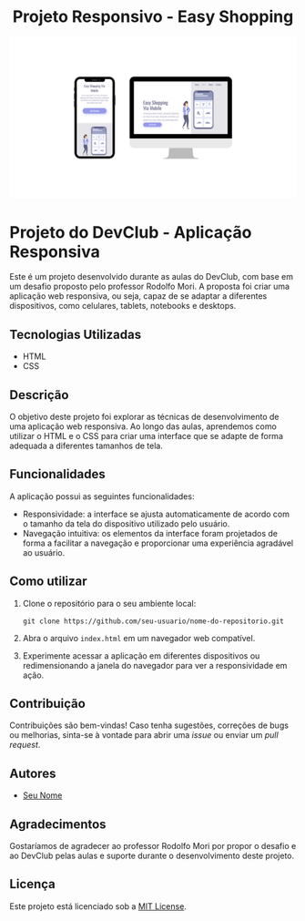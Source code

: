 <h1 align="center">Projeto Responsivo - Easy Shopping</h1>
<div align=center">
  
<img src="./assets/easy-shopping.png">

</div>

<h2></h2>

# Projeto do DevClub - Aplicação Responsiva

Este é um projeto desenvolvido durante as aulas do DevClub, com base em um desafio proposto pelo professor Rodolfo Mori. A proposta foi criar uma aplicação web responsiva, ou seja, capaz de se adaptar a diferentes dispositivos, como celulares, tablets, notebooks e desktops.

## Tecnologias Utilizadas

- HTML
- CSS

## Descrição

O objetivo deste projeto foi explorar as técnicas de desenvolvimento de uma aplicação web responsiva. Ao longo das aulas, aprendemos como utilizar o HTML e o CSS para criar uma interface que se adapte de forma adequada a diferentes tamanhos de tela.

## Funcionalidades

A aplicação possui as seguintes funcionalidades:

- Responsividade: a interface se ajusta automaticamente de acordo com o tamanho da tela do dispositivo utilizado pelo usuário.
- Navegação intuitiva: os elementos da interface foram projetados de forma a facilitar a navegação e proporcionar uma experiência agradável ao usuário.

## Como utilizar

1. Clone o repositório para o seu ambiente local:
   ```
   git clone https://github.com/seu-usuario/nome-do-repositorio.git
   ```

2. Abra o arquivo `index.html` em um navegador web compatível.

3. Experimente acessar a aplicação em diferentes dispositivos ou redimensionando a janela do navegador para ver a responsividade em ação.

## Contribuição

Contribuições são bem-vindas! Caso tenha sugestões, correções de bugs ou melhorias, sinta-se à vontade para abrir uma *issue* ou enviar um *pull request*.

## Autores

- [Seu Nome](https://github.com/seu-usuario)

## Agradecimentos

Gostaríamos de agradecer ao professor Rodolfo Mori por propor o desafio e ao DevClub pelas aulas e suporte durante o desenvolvimento deste projeto.

## Licença

Este projeto está licenciado sob a [MIT License](https://opensource.org/licenses/MIT).
